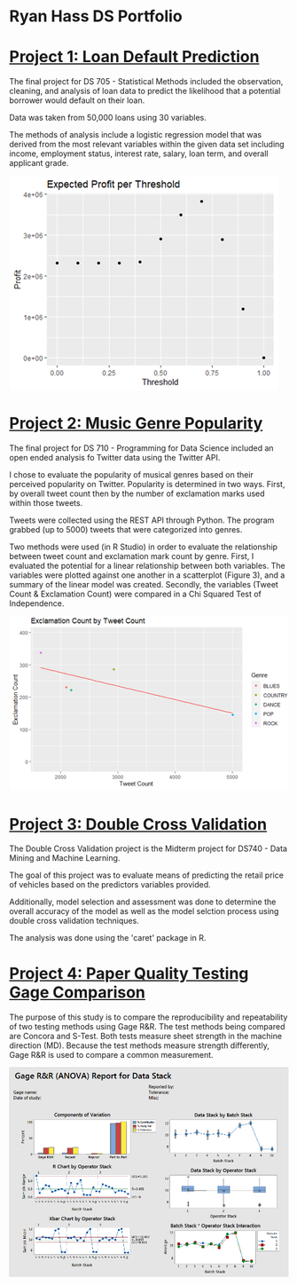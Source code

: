 # Ryan Hass DS Portfolio

# [Project 1: Loan Default Prediction](https://github.com/hassrm08/Loan_Predict)

The final project for DS 705 - Statistical Methods included the observation, cleaning, and analysis of loan data to predict the likelihood that a potential borrower would default on their loan.

Data was taken from 50,000 loans using 30 variables.

The methods of analysis include a logistic regression model that was derived from the most relevant variables within the given data set including income, employment status, interest rate, salary, loan term, and overall applicant grade.

![](images/Loan%20Default%20Profit%20Threshold.png)

# [Project 2: Music Genre Popularity](https://github.com/hassrm08/Genre_Twitter_Analysis)

The final project for DS 710 - Programming for Data Science included an open ended analysis fo Twitter data using the Twitter API.

I chose to evaluate the popularity of musical genres based on their perceived popularity on Twitter. Popularity is determined in two ways. First, by overall tweet count then by the number of exclamation marks used within those tweets.

Tweets were collected using the REST API through Python. The program grabbed (up to 5000) tweets that were categorized into genres.

Two methods were used (in R Studio) in order to evaluate the relationship between tweet count and exclamation mark count by genre. First, I evaluated the potential for a linear relationship between both variables. The variables were plotted against one another in a scatterplot (Figure 3), and a summary of the linear model was created. Secondly, the variables (Tweet Count & Exclamation Count) were compared in a Chi Squared Test of Independence.

![](images/Exclaims%20by%20Tweet.png)

# [Project 3: Double Cross Validation](https://github.com/hassrm08/Double_CV)

The Double Cross Validation project is the Midterm project for DS740 - Data Mining and Machine Learning.

The goal of this project was to evaluate means of predicting the retail price of vehicles based on the predictors variables provided.


Additionally, model selection and assessment was done to determine the overall accuracy of the model as well as the model selction process using double cross validation techniques.

The analysis was done using the 'caret' package in R.

# [Project 4: Paper Quality Testing Gage Comparison](https://github.com/hassrm08/GBP_Data_Analysis)

The purpose of this study is to compare the reproducibility and repeatability of two testing methods using Gage R&R. The test methods being compared are Concora and S-Test.  Both tests measure sheet strength in the machine direction (MD).  Because the test methods measure strength differently, Gage R&R is used to compare a common measurement.

![](images/Gage%20Report.gif)

